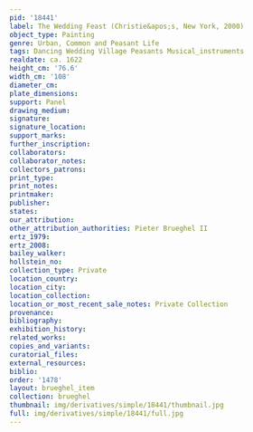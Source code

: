 ```yaml
---
pid: '18441'
label: The Wedding Feast (Christie&apos;s, New York, 2000)
object_type: Painting
genre: Urban, Common and Peasant Life
tags: Dancing Wedding Village Peasants Musical_instruments
realdate: ca. 1622
height_cm: '76.6'
width_cm: '108'
diameter_cm: 
plate_dimensions: 
support: Panel
drawing_medium: 
signature: 
signature_location: 
support_marks: 
further_inscription: 
collaborators: 
collaborator_notes: 
collectors_patrons: 
print_type: 
print_notes: 
printmaker: 
publisher: 
states: 
our_attribution: 
other_attribution_authorities: Pieter Brueghel II
ertz_1979: 
ertz_2008: 
bailey_walker: 
hollstein_no: 
collection_type: Private
location_country: 
location_city: 
location_collection: 
location_or_most_recent_sale_notes: Private Collection
provenance: 
bibliography: 
exhibition_history: 
related_works: 
copies_and_variants: 
curatorial_files: 
external_resources: 
biblio: 
order: '1478'
layout: brueghel_item
collection: brueghel
thumbnail: img/derivatives/simple/18441/thumbnail.jpg
full: img/derivatives/simple/18441/full.jpg
---
```


